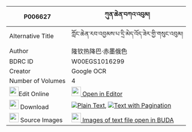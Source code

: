 |P006627|ཀུན་ཆེན་བཀའ་འབུམ། 
| --- | --- 
|Alternative Title |ཀློང་ཆེན་རབ་འབྱམས་པ་དྲི་མེད་འོད་ཟེར་གྱི་གསུང་འབུམ།
|Author| 隆钦热降巴·赤墨俄色
|BDRC ID | W00EGS1016299
|Creator | Google OCR
|Number of Volumes| 4
|<img width="25" src="https://img.icons8.com/color/25/000000/edit-property.png">Edit Online| [<img width="25" src="https://avatars.githubusercontent.com/u/45091458?s=200&v=4"> Open in Editor](http://editor.openpecha.org/P006627)
|<img width="25" src="https://img.icons8.com/fluent/48/000000/download-2.png"/>  Download | [![](https://img.icons8.com/color/20/000000/txt.png)Plain Text](https://github.com/Openpecha/P006627/releases/download/v2/kun_chen_kabum_plain_P006627.zip), [![](https://img.icons8.com/color/20/000000/txt.png)Text with Pagination](https://github.com/Openpecha/P006627/releases/download/v2/kun_chen_kabum_pages_P006627.zip)
|<img width="25" src="https://img.icons8.com/plasticine/100/000000/pictures-folder.png"/>  Source Images | [<img width="25" src="https://library.bdrc.io/icons/BUDA-small.svg"> Images of text file open in BUDA](https://library.bdrc.io/show/bdr:W00EGS1016299)